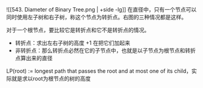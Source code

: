 ![[543. Diameter of Binary Tree.png | +side -lg]]
在直径中，只有一个节点可以同时使用左子树和右子树，称这个节点为转折点。右图的三种情况都是这样。

对于一个根节点，要比较它是转折点和它不是转折点的情况。
- 转折点：求出左右子树的高度 +1 在把它们加起来
- 非转折点：那么转折点必然在它的子节点中，也就是以子节点为根节点和转折点算出来的直径

LP(root) := longest path that passes the root and at most one of its child，实际就是求以root为根节点的树的高度

